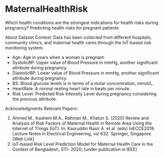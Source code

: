 # MaternalHealthRisk

Which health conditions are the strongest indications for health risks during pregnancy?
Predicting health risks for pregnant patients

About Dataset
Context:
Data has been collected from different hospitals, community clinics, and maternal health cares through
the IoT-based risk monitoring system.
- Age: Age in years when a woman is pregnant.
- SystolicBP: Upper value of Blood Pressure in mmHg, another significant attribute during
pregnancy.
- DiastolicBP: Lower value of Blood Pressure in mmHg, another significant attribute during
pregnancy.
- BS: Blood glucose levels is in terms of a molar concentration, mmol/L.
- HeartRate: A normal resting heart rate in beats per minute.
- Risk Level: Predicted Risk Intensity Level during pregnancy considering the previous attribute.

Acknowledgments
Relevant Papers:
1. Ahmed M., Kashem M.A., Rahman M., Khatun S. (2020) Review and Analysis of Risk Factors of
Maternal Health in Remote Area Using the Internet of Things (IoT). In: Kasruddin Nasir A. et al.
(eds) InECCE2019. Lecture Notes in Electrical Engineering, vol 632. Springer, Singapore. [Web Link]
2. IoT-based Risk Level Prediction Model for Maternal Health Care in the Context of Bangladesh, STI-
2020, [under publication in IEEE]

